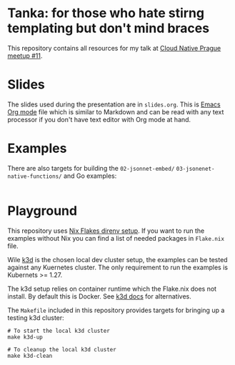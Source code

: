 # Tanka: for those who hate stirng templating but don't mind braces

This repository contains all resources for my talk at [Cloud Native Prague
meetup #11][cnp11].


# Slides

The slides used during the presentation are in `slides.org`. This is [Emacs Org
mode][org] file which is similar to Markdown and can be read with any text
processor if you don't have text editor with Org mode at hand.


# Examples
 
There are also targets for building the `02-jsonnet-embed/`
`03-jsonenet-native-functions/` and Go examples:

```shell
```


# Playground 

This repository uses [Nix Flakes direnv setup][nix-direnv]. If you want to run
the examples without Nix you can find a list of needed packages in `Flake.nix`
file.

Wile [k3d][k3d] is the chosen local dev cluster setup, the examples can be
tested against any Kuernetes cluster. The only requirement to run the examples
is Kubernets >= 1.27.

The k3d setup relies on container runtime which the Flake.nix does not install.
By default this is Docker. See [k3d docs][k3d] for alternatives.

The `Makefile` included in this repository provides targets for bringing up a
testing k3d cluster:

```shell
# To start the local k3d cluster
make k3d-up

# To cleanup the local k3d cluster
make k3d-clean
```


[cnp11]: https://community.cncf.io/events/details/cncf-cloud-native-prague-presents-cloud-native-prague-11/
[k3d]: https://k3d.io/
[nix-direnv]: https://nix.dev/guides/recipes/direnv.html
[org]: https://orgmode.org/
